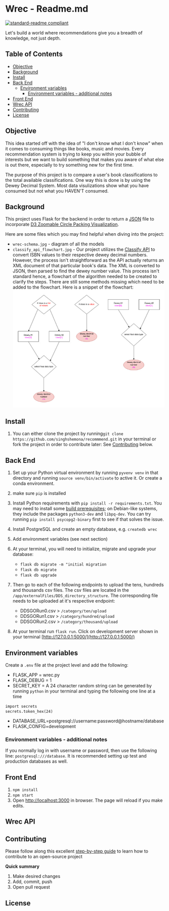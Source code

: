 # Wrec - Readme.md
[![standard-readme compliant](https://img.shields.io/badge/readme%20style-standard-brightgreen.svg?style=flat-square)](https://github.com/RichardLitt/standard-readme)

Let's build a world where recommendations give you a breadth of knowledge, not just depth.



## Table of Contents

- [Objective](#objective)
- [Background](#background)
- [Install](#install)
- [Back End](#backend)
	- [Environment variables](#env-variables)
		- [Environment variables - additional notes](#env-additional-notes)
- [Front End](#frontend)
- [Wrec API](#wrec-api)
- [Contributing](#contributing)
- [License](#license)


## Objective
This idea started off with the idea of "I don't know what I don't know" when it comes to consuming things like books, music and movies. Every recommendation system is trying to keep you within your bubble of interests but we want to build something that makes you aware of what else is out there, especially to try something new for the first time.

The purpose of this project is to compare a user's book classifications to the total available classifications. One way this is done is by using the Dewey Decimal System. Most data visulizations show what you have consumed but not what you HAVEN'T consumed.  
## Background

This project uses Flask for the backend in order to return a [JSON](https://gist.githubusercontent.com/mbostock/1093025/raw/05621a578a66fba4d2cbf5a77e2d1bb3a27ac3d4/flare.json) file to incorporate [D3 Zoomable Circle Packing Visualization](https://jeromefroe.github.io/circlepackeR/).

Here are some files which you may find helpful when diving into the project:
- `wrec-schema.jpg` - diagram of all the models
- `classify_api_flowchart.jpg` - Our project utilizes the [Classify API](http://classify.oclc.org/classify2/api_docs/index.html) to convert ISBN values to their respective dewey decimal numbers. However, the process isn't straightforward as the API actually returns an XML document of that particular book's data. The XML is converted to JSON, then parsed to find the dewey number value. This process isn't standard hence, a flowchart of the algorithm needed to be created to clarify the steps. There are still some methods missing which need to be added to the flowchart. Here is a snippet of the flowchart:
![classify_api_snippet](./backend_flask/classify_api_snippet.jpg)

## Install

1. You can either clone the project by running`git clone https://github.com/singhshemona/recommmend.git` in your terminal or fork the project in order to contribute later: See [Contributing](#contributing) below.

## Back End

1. Set up your Python virtual environment by running `pyvenv venv` in that directory and running `source venv/bin/activate` to active it. Or create a conda environment.
2. make sure `pip` is installed
3. Install Python requirements with `pip install -r requirements.txt`. You may need to install some [build prerequisites](https://www.psycopg.org/docs/install.html#build-prerequisites); on Debian-like systems, they include the packages `python3-dev` and `libpq-dev`. You can try running `pip install psycopg2-binary` first to see if that solves the issue.
4. Install PostgreSQL and create an empty database, e.g. `createdb wrec`
5. Add environment variables (see next section)
6. At your terminal, you will need to initialize, migrate and upgrade your database:
	- `flask db migrate -m "initial migration`
	- `flask db migrate`
	- `flask db upgrade`
7. Then go to each of the following endpoints to upload the tens, hundreds and thousands csv files. The csv files are located in the `/app/externalFiles/DDS_directory_structure`. The corresponding file needs to be uploaded at it's respective endpoint:
	- DDSGORun0.csv > `/category/ten/upload`
	- DDSGORun1.csv > `/category/hundred/upload`
	- DDSGORun2.csv > `/category/thousand/upload`

8. At your terminal run `flask run`. Click on development server shown in your terminal [http://127.0.0.1:5000/](http://127.0.0.1:5000/)

## Environment variables
Create a `.env` file at the project level and add the following:

- FLASK_APP = wrec.py
- FLASK_DEBUG = 1
- SECRET_KEY = A 24 character random string can be generated by running `python` in your terminal and typing the following one line at a time 

```
import secrets
secrets.token_hex(24)
```
- DATABASE_URL=postgresql://username:password@hostname/database
- FLASK_CONFIG=development

### Environment variables - additional notes
If you normally log in with username or password, then use the following line: `postgresql:///database`. It is recommended setting up test and production databases as well.

## Front End
1. `npm install`
2. `npm start`
3. Open [http://localhost:3000](http://localhost:3000) in browser. The page will reload if you make edits.


## Wrec API
## Contributing
Please follow along this excellent [step-by-step guide](https://www.dataschool.io/how-to-contribute-on-github/) to learn how to contribute to an open-source project

**Quick summary**
1. Make desired changes 
2. Add, commit, push
3. Open pull request

## License